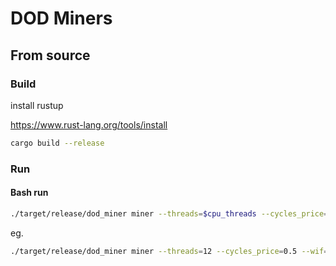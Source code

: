 # DOD Miners

## From source
### Build
install rustup

https://www.rust-lang.org/tools/install

```bash
cargo build --release
```


### Run

#### Bash run
```bash
./target/release/dod_miner miner --threads=$cpu_threads --cycles_price=$cycles_price --wif=$wif_priv_key
```

eg.
```bash
./target/release/dod_miner miner --threads=12 --cycles_price=0.5 --wif=xxxxxxxxxxxxxxxxxxxxx
```
